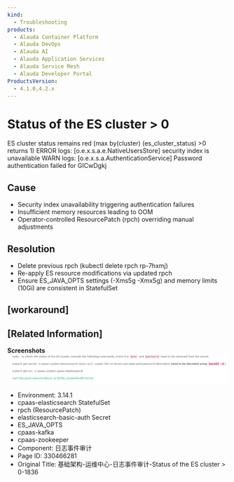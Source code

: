 ```yaml
---
kind:
  - Troubleshooting
products:
  - Alauda Container Platform
  - Alauda DevOps
  - Alauda AI
  - Alauda Application Services
  - Alauda Service Mesh
  - Alauda Developer Portal
ProductsVersion:
  - 4.1.0,4.2.x
---
```

<!-- A type of document that involves encountering a fault, diagnosing it, performing root cause analysis, and providing solutions. -->

# Status of the ES cluster > 0

ES cluster status remains red (max by(cluster) (es_cluster_status) >0 returns 1) ERROR logs: [o.e.x.s.a.e.NativeUsersStore] security index is unavailable WARN logs: [o.e.x.s.a.AuthenticationService] Password authentication failed for GICwDgkj

## Cause
- Security index unavailability triggering authentication failures
- Insufficient memory resources leading to OOM
- Operator-controlled ResourcePatch (rpch) overriding manual adjustments

## Resolution
- Delete previous rpch (kubectl delete rpch rp-7hxmj)
- Re-apply ES resource modifications via updated rpch
- Ensure ES_JAVA_OPTS settings (-Xms5g -Xmx5g) and memory limits (10Gi) are consistent in StatefulSet

## [workaround]

## [Related Information]
**Screenshots**
![](assets/ji-chu-jia-gou-yun-wei-zhong-xin-ri-zhi-shi-jian-shen-ji-status-of-the-es-cluste/mceclip7_1754365352761_umo5k.png)
- Environment: 3.14.1
- cpaas-elasticsearch StatefulSet
- rpch (ResourcePatch)
- elasticsearch-basic-auth Secret
- ES_JAVA_OPTS
- cpaas-kafka
- cpaas-zookeeper
- Component: 日志事件审计
- Page ID: 330466281
- Original Title: 基础架构-运维中心-日志事件审计-Status of the ES cluster > 0-1836
